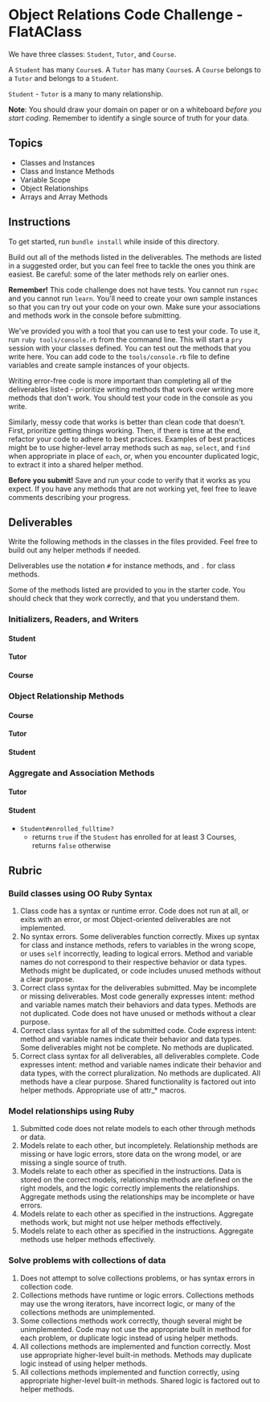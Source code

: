 # Object Relations Code Challenge - FlatAClass

We have three classes: `Student`, `Tutor`, and `Course`.

A `Student` has many `Course`s. A `Tutor` has many `Course`s. A `Course` belongs to a `Tutor` and belongs to a `Student`.

`Student` - `Tutor` is a many to many relationship.

**Note**: You should draw your domain on paper or on a whiteboard _before you start coding_. Remember to identify a single source of truth for your data.

## Topics

- Classes and Instances
- Class and Instance Methods
- Variable Scope
- Object Relationships
- Arrays and Array Methods

## Instructions

To get started, run `bundle install` while inside of this directory.

Build out all of the methods listed in the deliverables. The methods are listed in a suggested order, but you can feel free to tackle the ones you think are easiest. Be careful: some of the later methods rely on earlier ones.

**Remember!** This code challenge does not have tests. You cannot run `rspec` and you cannot run `learn`. You'll need to create your own sample instances so that you can try out your code on your own. Make sure your associations and methods work in the console before submitting.

We've provided you with a tool that you can use to test your code. To use it, run `ruby tools/console.rb` from the command line. This will start a `pry` session with your classes defined. You can test out the methods that you write here. You can add code to the `tools/console.rb` file to define variables and create sample instances of your objects.

Writing error-free code is more important than completing all of the deliverables listed - prioritize writing methods that work over writing more methods that don't work. You should test your code in the console as you write.

Similarly, messy code that works is better than clean code that doesn't. First, prioritize getting things working. Then, if there is time at the end, refactor your code to adhere to best practices. Examples of best practices might be to use higher-level array methods such as `map`, `select`, and `find` when appropriate in place of `each`, or, when you encounter duplicated logic, to extract it into a shared helper method.

**Before you submit!** Save and run your code to verify that it works as you expect. If you have any methods that are not working yet, feel free to leave comments describing your progress.

## Deliverables

Write the following methods in the classes in the files provided. Feel free to build out any helper methods if needed.

Deliverables use the notation `#` for instance methods, and `.` for class methods.

Some of the methods listed are provided to you in the starter code. You should check that they work correctly, and that you understand them.

### Initializers, Readers, and Writers

#### Student

<!-- - `Student#initialize(name)`
  - `Student` is initialized with a name (string)
  - name **can be** changed after the `Student` is initialized -->
<!-- - `Student#name`
  - returns the `Student`'s name -->
<!-- - `Student.all`
  - returns an array of all the `Student` instances that have been initialized -->

#### Tutor

<!-- - `Tutor#initialize(name)`
  - `Tutor` is initialized with a name (string)
  - name **can be** changed after the Tutor is initialized -->
<!-- - `Tutor#name`
  - returns the Tutor's name
- `Tutor.all`
  - returns an array of all the `Tutor` instances that have been initialized -->

#### Course

<!-- - `Course#initialize(tutor, student, course_name)`
  - `Course` is initialized with a `Tutor` instance, a `Student` instance, and a course_name (string) -->
<!-- - `Course#course_name`
  - returns the course_name for the `Course` instance -->
<!-- - `Course.all`
  - returns an array of all initialized `Course` instances -->

### Object Relationship Methods

#### Course

<!-- - `Course#tutor`
  - returns the `Tutor` instance associated with the `Course` instance
- `Course#student`
  - returns the `Student` instance associated with the `Course` instance -->

#### Tutor
<!-- 
- `Tutor#courses`
  - returns an array of `Course` instances associated with the `Tutor` instance. -->
<!-- - `Tutor#students`
  - returns an array of `Student` instances tutored by the `Tutor` instance. -->

#### Student

<!-- - `Student#courses`
  - returns an array of all the `Course` instances for the `Student`.
- `Student#tutors`
  - returns an array of all of the `Tutor` instances that are tutoring the `Student`. -->

### Aggregate and Association Methods

#### Tutor

<!-- - `Tutor#tutored_student?(student)`
  - a `Student` instance is the only argument
  - returns `true` if the `Tutor` has tutored this `Student` (if there is a `Course` instance that has this `Tutor` and `Student`), returns `false` otherwise -->

#### Student

- `Student#enrolled_fulltime?`
   - returns `true` if the `Student` has enrolled for at least 3 Courses, returns `false` otherwise

## Rubric

### Build classes using OO Ruby Syntax

1. Class code has a syntax or runtime error. Code does not run at all, or exits with an error, or most Object-oriented deliverables are not implemented.
2. No syntax errors. Some deliverables function correctly. Mixes up syntax for class and instance methods, refers to variables in the wrong scope, or uses `self` incorrectly, leading to logical errors. Method and variable names do not correspond to their respective behavior or data types. Methods might be duplicated, or code includes unused methods without a clear purpose.
3. Correct class syntax for the deliverables submitted. May be incomplete or missing deliverables. Most code generally expresses intent: method and variable names match their behaviors and data types. Methods are not duplicated. Code does not have unused or methods without a clear purpose.
4. Correct class syntax for all of the submitted code. Code express intent: method and variable names indicate their behavior and data types. Some deliverables might not be complete. No methods are duplicated.
5. Correct class syntax for all deliverables, all deliverables complete. Code expresses intent: method and variable names indicate their behavior and data types, with the correct pluralization. No methods are duplicated. All methods have a clear purpose. Shared functionality is factored out into helper methods. Appropriate use of attr\_\* macros.

### Model relationships using Ruby

1. Submitted code does not relate models to each other through methods or data.
2. Models relate to each other, but incompletely. Relationship methods are missing or have logic errors, store data on the wrong model, or are missing a single source of truth.
3. Models relate to each other as specified in the instructions. Data is stored on the correct models, relationship methods are defined on the right models, and the logic correctly implements the relationships. Aggregate methods using the relationships may be incomplete or have errors.
4. Models relate to each other as specified in the instructions. Aggregate methods work, but might not use helper methods effectively.
5. Models relate to each other as specified in the instructions. Aggregate methods use helper methods effectively.

### Solve problems with collections of data

1. Does not attempt to solve collections problems, or has syntax errors in collection code.
2. Collections methods have runtime or logic errors. Collections methods may use the wrong iterators, have incorrect logic, or many of the collections methods are unimplemented.
3. Some collections methods work correctly, though several might be unimplemented. Code may not use the appropriate built in method for each problem, or duplicate logic instead of using helper methods.
4. All collections methods are implemented and function correctly. Most use appropriate higher-level built-in methods. Methods may duplicate logic instead of using helper methods.
5. All collections methods implemented and function correctly, using appropriate higher-level built-in methods. Shared logic is factored out to helper methods.
